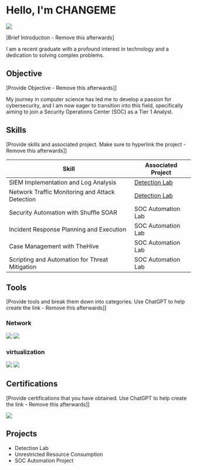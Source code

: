 # Hello, I'm CHANGEME
<a href="https://www.linkedin.com/in/amine-khatib-2350a2267/"><img src="https://img.shields.io/badge/-LinkedIn-0072b1?&style=for-the-badge&logo=linkedin&logoColor=white" /></a>

[Brief Introduction - Remove this afterwards]

I am a recent graduate with a profound interest in technology and a dedication to solving complex problems.

## Objective
[Provide Objective - Remove this afterwards]]

My journey in computer science has led me to develop a passion for cybersecurity, and I am now eager to transition into this field, specifically aiming to join a Security Operations Center (SOC) as a Tier 1 Analyst.

## Skills
[Provide skills and associated project. Make sure to hyperlink the project - Remove this afterwards]]

| Skill                                         | Associated Project         |
|-----------------------------------------------|----------------------------|
| SIEM Implementation and Log Analysis          | <a href="https://google.com">Detection Lab</a>|
| Network Traffic Monitoring and Attack Detection | <a href="https://google.com">Detection Lab</a>|
| Security Automation with Shuffle SOAR         | SOC Automation Lab|
| Incident Response Planning and Execution      | SOC Automation Lab|
| Case Management with TheHive                  | SOC Automation Lab|
| Scripting and Automation for Threat Mitigation | SOC Automation Lab|

## Tools
[Provide tools and break them down into categories. Use ChatGPT to help create the link - Remove this afterwards]]

### Network
<div>
    <img src="https://img.shields.io/badge/-Wireshark-1679A7?&style=for-the-badge&logo=Wireshark&logoColor=white" />
    <img src="https://img.shields.io/badge/Nmap-1679A7?style=for-the-badge&logo=nmap&logoColor=white" />
</div>

### virtualization
<div>
     <img src="https://img.shields.io/badge/VirtualBox-183A61?style=for-the-badge&logo=VirtualBox&logoColor=white" />
     <img src="https://img.shields.io/badge/VMware-607078?style=for-the-badge&logo=VMware&logoColor=white" />
<div>  

## Certifications
[Provide certifications that you have obtained. Use ChatGPT to help create the link - Remove this afterwards]]
<div>
<img src="https://img.shields.io/badge/AWS-Security-232F3E?style=for-the-badge&logo=amazon-aws" />
</div>

## Projects
- Detection Lab
- Unrestricted Resource Consumption
- SOC Automation Project
